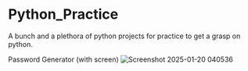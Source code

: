 # Python_Practice
A bunch and a plethora of python projects for practice to get a grasp on python.

Password Generator (with screen)
![Screenshot 2025-01-20 040536](https://github.com/user-attachments/assets/99397816-77af-4dbd-af0f-d1603ce838e5)
